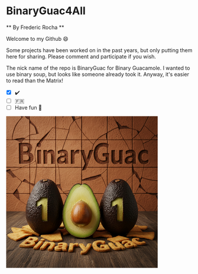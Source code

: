 # BinaryGuac4All

** By Frederic Rocha **

Welcome to my Github :smile:

Some projects have been worked on in the past years, but only putting them here for sharing.
Please comment and participate if you wish.

The nick name of the repo is BinaryGuac for Binary Guacamole.
I wanted to use binary soup, but looks like someone already took it.
Anyway, it's easier to read than the Matrix!



- [x] :heavy_check_mark:
- [ ] :fr:
- [ ] Have fun :tada:

![BinaryGual Logo](Avocado.png)
